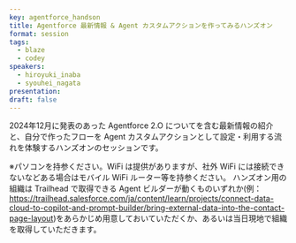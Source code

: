 ```yaml
---
key: agentforce_handson
title: Agentforce 最新情報 & Agent カスタムアクションを作ってみるハンズオン
format: session
tags:
  - blaze
  - codey
speakers:
  - hiroyuki_inaba
  - syouhei_nagata
presentation: 
draft: false
---
```

2024年12月に発表のあった Agentforce 2.O についてを含む最新情報の紹介と、自分で作ったフローを Agent カスタムアクションとして設定・利用する流れを体験するハンズオンのセッションです。

※パソコンを持参ください。WiFi は提供がありますが、社外 WiFi には接続できないなどある場合はモバイル WiFi ルーター等を持参ください。
ハンズオン用の組織は Trailhead で取得できる Agent ビルダーが動くものいずれか(例：https://trailhead.salesforce.com/ja/content/learn/projects/connect-data-cloud-to-copilot-and-prompt-builder/bring-external-data-into-the-contact-page-layout)をあらかじめ用意しておいていただくか、あるいは当日現地で組織を取得していただきます。

